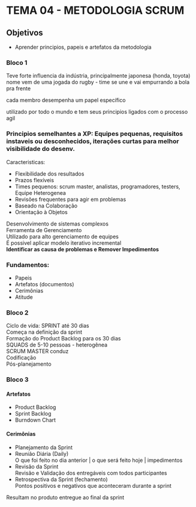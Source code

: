 # TEMA 04 - METODOLOGIA SCRUM
## Objetivos
- Aprender principios, papeis e artefatos da metodologia

### Bloco 1
Teve forte influencia da indústria, principalmente japonesa (honda, toyota)  
nome vem de uma jogada do rugby - time se une e vai empurrando a bola pra frente  

cada membro desempenha um papel específico

utilizado por todo o mundo e tem seus principios ligados com o processo agil   
### Principios semelhantes a XP: Equipes pequenas, requisitos instaveis ou desconhecidos, iterações curtas para melhor visibilidade do desenv.

Caracteristicas:
- Flexibilidade dos resultados
- Prazos flexíveis 
- Times pequenos: scrum master, analistas, programadores, testers, Equipe Heterogenea
- Revisões frequentes para agir em problemas
- Baseado na Colaboração
- Orientação à Objetos

Desenvolvimento de sistemas complexos  
Ferramenta de Gerenciamento  
Utilizado para alto gerenciamento de equipes  
É possivel aplicar modelo iterativo incremental  
**Identificar as causa de problemas e Remover Impedimentos** 

### Fundamentos: 
- Papeis
- Artefatos (documentos)
- Cerimônias
- Atitude 

### Bloco 2
Ciclo de vida: SPRINT até 30 dias  
Começa na definição da sprint  
Formação do Product Backlog para os 30 dias  
SQUADS de 5-10 pessoas - heterogênea  
SCRUM MASTER conduz  
Codificação  
Pós-planejamento

### Bloco 3
#### Artefatos
- Product Backlog
- Sprint Backlog
- Burndown Chart

#### Cerimônias
- Planejamento da Sprint
- Reunião Diária (Daily)  
O que foi feito no dia anterior | o que será feito hoje | impedimentos
- Revisão da Sprint  
Revisão e Validação dos entregáveis com todos participantes  
- Retrospectiva da Sprint (fechamento)  
Pontos positivos e negativos que aconteceram durante a sprint

Resultam no produto entregue ao final da sprint